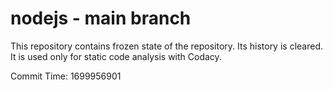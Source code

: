 # nodejs - main branch

This repository contains frozen state of the repository.
Its history is cleared. It is used only for static code
analysis with Codacy.

Commit Time: 1699956901